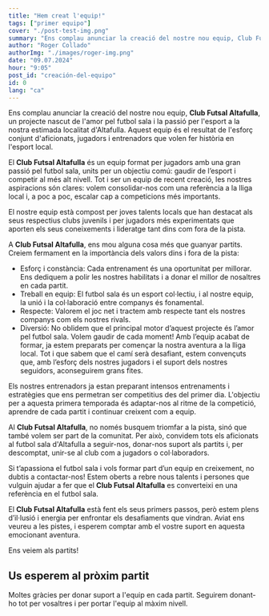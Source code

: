 ```yaml
---
title: "Hem creat l'equip!"
tags: ["primer equipo"]
cover: "./post-test-img.png"
summary: "Ens complau anunciar la creació del nostre nou equip, Club Futsal Altafulla, un projecte nascut de l'amor pel futbol sala i la passió per l'esport a la nostra estimada localitat d'Altafulla. Aquest equip és el resultat de l'esforç conjunt d'aficionats, jugadors i entrenadors que volen fer història en l'esport local."
author: "Roger Collado"
authorImg: "./images/roger-img.png"
date: "09.07.2024"
hour: "9:05"
post_id: "creación-del-equipo"
id: 0
lang: "ca"
---
```


Ens complau anunciar la creació del nostre nou equip, **Club Futsal Altafulla**, un projecte nascut de l'amor pel futbol sala i la passió per l'esport a la nostra estimada localitat d'Altafulla. Aquest equip és el resultat de l'esforç conjunt d'aficionats, jugadors i entrenadors que volen fer història en l'esport local.

El **Club Futsal Altafulla** és un equip format per jugadors amb una gran passió pel futbol sala, units per un objectiu comú: gaudir de l’esport i competir al més alt nivell. Tot i ser un equip de recent creació, les nostres aspiracions són clares: volem consolidar-nos com una referència a la lliga local i, a poc a poc, escalar cap a competicions més importants.

El nostre equip està compost per joves talents locals que han destacat als seus respectius clubs juvenils i per jugadors més experimentats que aporten els seus coneixements i lideratge tant dins com fora de la pista.

A **Club Futsal Altafulla**, ens mou alguna cosa més que guanyar partits. Creiem fermament en la importància dels valors dins i fora de la pista:

- Esforç i constància: Cada entrenament és una oportunitat per millorar. Ens dediquem a polir les nostres habilitats i a donar el millor de nosaltres en cada partit.
- Treball en equip: El futbol sala és un esport col·lectiu, i al nostre equip, la unió i la col·laboració entre companys és fonamental.
- Respecte: Valorem el joc net i tractem amb respecte tant els nostres companys com els nostres rivals.
- Diversió: No oblidem que el principal motor d’aquest projecte és l’amor pel futbol sala. Volem gaudir de cada moment!
  Amb l’equip acabat de formar, ja estem preparats per començar la nostra aventura a la lliga local. Tot i que sabem que el camí serà desafiant, estem convençuts que, amb l’esforç dels nostres jugadors i el suport dels nostres seguidors, aconseguirem grans fites.

Els nostres entrenadors ja estan preparant intensos entrenaments i estratègies que ens permetran ser competitius des del primer dia. L'objectiu per a aquesta primera temporada és adaptar-nos al ritme de la competició, aprendre de cada partit i continuar creixent com a equip.

Al **Club Futsal Altafulla**, no només busquem triomfar a la pista, sinó que també volem ser part de la comunitat. Per això, convidem tots els aficionats al futbol sala d'Altafulla a seguir-nos, donar-nos suport als partits i, per descomptat, unir-se al club com a jugadors o col·laboradors.

Si t’apassiona el futbol sala i vols formar part d’un equip en creixement, no dubtis a contactar-nos! Estem oberts a rebre nous talents i persones que vulguin ajudar a fer que el **Club Futsal Altafulla** es converteixi en una referència en el futbol sala.

El **Club Futsal Altafulla** està fent els seus primers passos, però estem plens d’il·lusió i energia per enfrontar els desafiaments que vindran. Aviat ens veureu a les pistes, i esperem comptar amb el vostre suport en aquesta emocionant aventura.

Ens veiem als partits!

## Us esperem al pròxim partit

Moltes gràcies per donar suport a l'equip en cada partit. Seguirem donant-ho tot per vosaltres i per portar l'equip al màxim nivell.
